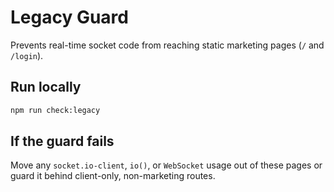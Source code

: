 # Legacy Guard

Prevents real-time socket code from reaching static marketing pages (`/` and `/login`).

## Run locally

```bash
npm run check:legacy
```

## If the guard fails

Move any `socket.io-client`, `io()`, or `WebSocket` usage out of these pages or guard it behind client-only, non-marketing routes.

